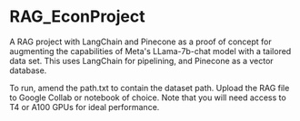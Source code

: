 # RAG_EconProject
A RAG project with LangChain and Pinecone as a proof of concept for augmenting the capabilities of Meta's LLama-7b-chat model with a tailored data set. This uses LangChain for pipelining, and Pinecone as a vector database.

To run, amend the path.txt to contain the dataset path. Upload the RAG file to Google Collab or notebook of choice. Note that you will need access to T4 or A100 GPUs for ideal performance.
